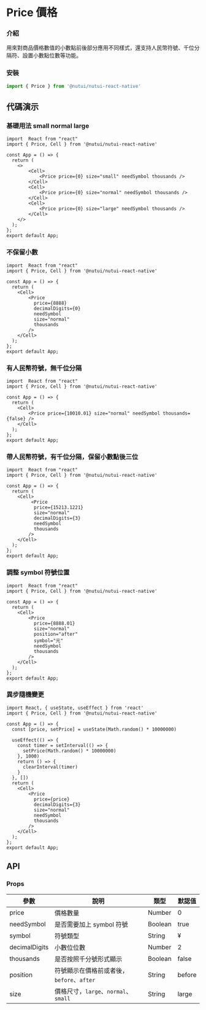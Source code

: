 # Price 價格

### 介紹

用來對商品價格數值的小數點前後部分應用不同樣式，還支持人民幣符號、千位分隔符、設置小數點位數等功能。

### 安裝

```javascript
import { Price } from '@nutui/nutui-react-native'
```

## 代碼演示

### 基礎用法 small normal large

```SnackPlayer name=Price&dependencies=@nutui/nutui-react-native
import  React from "react"
import { Price, Cell } from '@nutui/nutui-react-native'

const App = () => {
  return (
    <>
        <Cell>
            <Price price={0} size="small" needSymbol thousands />
        </Cell>
        <Cell>
            <Price price={0} size="normal" needSymbol thousands />
        </Cell>
        <Cell>
            <Price price={0} size="large" needSymbol thousands />
        </Cell>
    </>
  );
};
export default App;
```


### 不保留小數

```SnackPlayer name=Price&dependencies=@nutui/nutui-react-native
import  React from "react"
import { Price, Cell } from '@nutui/nutui-react-native'

const App = () => {
  return (
    <Cell>
        <Price
          price={8888}
          decimalDigits={0}
          needSymbol
          size="normal"
          thousands
        />
    </Cell>
  );
};
export default App;
```


### 有人民幣符號，無千位分隔

```SnackPlayer name=Price&dependencies=@nutui/nutui-react-native
import  React from "react"
import { Price, Cell } from '@nutui/nutui-react-native'

const App = () => {
  return (
    <Cell>
        <Price price={10010.01} size="normal" needSymbol thousands={false} />
    </Cell>
  );
};
export default App;
```


### 帶人民幣符號，有千位分隔，保留小數點後三位

```SnackPlayer name=Price&dependencies=@nutui/nutui-react-native
import  React from "react"
import { Price, Cell } from '@nutui/nutui-react-native'

const App = () => {
  return (
    <Cell>
         <Price
          price={15213.1221}
          size="normal"
          decimalDigits={3}
          needSymbol
          thousands
        />
    </Cell>
  );
};
export default App;
```


### 調整 symbol 符號位置

```SnackPlayer name=Price&dependencies=@nutui/nutui-react-native
import  React from "react"
import { Price, Cell } from '@nutui/nutui-react-native'

const App = () => {
  return (
    <Cell>
        <Price
          price={8888.01}
          size="normal"
          position="after"
          symbol="元"
          needSymbol
          thousands
        />
    </Cell>
  );
};
export default App;
```


### 異步隨機變更

```SnackPlayer name=Price&dependencies=@nutui/nutui-react-native
import React, { useState, useEffect } from 'react'
import { Price, Cell } from '@nutui/nutui-react-native'

const App = () => {
  const [price, setPrice] = useState(Math.random() * 10000000)

  useEffect(() => {
    const timer = setInterval(() => {
      setPrice(Math.random() * 10000000)
    }, 1000)
    return () => {
      clearInterval(timer)
    }
  }, [])
  return (
    <Cell>
        <Price
          price={price}
          decimalDigits={3}
          size="normal"
          needSymbol
          thousands
        />
    </Cell>
  );
};
export default App;
```


## API

### Props

| 參數           | 說明                     | 類型    | 默認值 |
| -------------- | ------------------------ | ------- | ------ |
| price          | 價格數量                 | Number  | 0      |
| needSymbol    | 是否需要加上 symbol 符號 | Boolean | true   |
| symbol         | 符號類型                 | String  | &yen;  |
| decimalDigits | 小數位位數               | Number  | 2      |
| thousands      | 是否按照千分號形式顯示   | Boolean | false  |
| position  | 符號顯示在價格前或者後，`before`、`after`  | String           | before |
| size   | 價格尺寸，`large`、`normal`、`small`     | String           | large |
